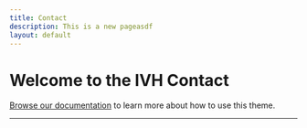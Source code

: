```yaml
---
title: Contact
description: This is a new pageasdf
layout: default
---
```


# Welcome to the IVH Contact

[Browse our documentation][IVH-SITE] to learn more about how to use this theme.

---

[IVH-SITE]: http://www.ivh.co.kr/
